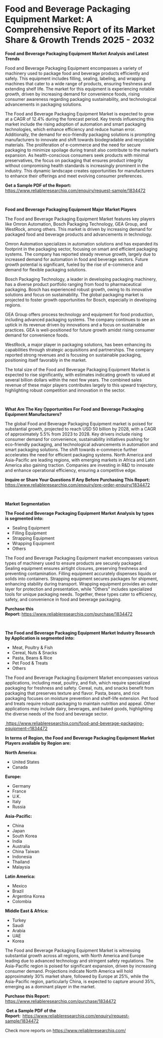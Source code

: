 <p><h1>Food and Beverage Packaging Equipment Market: A Comprehensive Report of its Market Share & Growth Trends 2025 - 2032</h1></p><p><strong>Food and Beverage Packaging Equipment Market Analysis and Latest Trends</strong></p>
<p><p>Food and Beverage Packaging Equipment encompasses a variety of machinery used to package food and beverage products efficiently and safely. This equipment includes filling, sealing, labeling, and wrapping machines that cater to a wide range of products, ensuring freshness and extending shelf life. The market for this equipment is experiencing notable growth, driven by increasing demand for convenience foods, rising consumer awareness regarding packaging sustainability, and technological advancements in packaging solutions.</p><p>The Food and Beverage Packaging Equipment Market is expected to grow at a CAGR of 12.4% during the forecast period. Key trends influencing this market include the rising adoption of automation and smart packaging technologies, which enhance efficiency and reduce human error. Additionally, the demand for eco-friendly packaging solutions is prompting manufacturers to innovate and shift towards biodegradable and recyclable materials. The proliferation of e-commerce and the need for secure packaging to minimize spoilage during transit also contribute to the market’s expansion. As health-conscious consumers seek products with minimal preservatives, the focus on packaging that ensures product integrity without compromising health standards is increasingly prominent in the industry. This dynamic landscape creates opportunities for manufacturers to enhance their offerings and meet evolving consumer preferences.</p></p>
<p><strong>Get a Sample PDF of the Report:&nbsp;</strong> <a href="https://www.reliableresearchiq.com/enquiry/request-sample/1834472?utm_campaign=3058&utm_medium=2&utm_source=Github&utm_content=ia&utm_term=11042025&utm_id=food-and-beverage-packaging-equipment">https://www.reliableresearchiq.com/enquiry/request-sample/1834472</a></p>
<p>&nbsp;</p>
<p><strong>Food and Beverage Packaging Equipment Major Market Players</strong></p>
<p><p>The Food and Beverage Packaging Equipment Market features key players like Omron Automation, Bosch Packaging Technology, GEA Group, and WestRock, among others. This market is driven by increasing demand for packaged food and beverage products and advancements in technology. </p><p>Omron Automation specializes in automation solutions and has expanded its footprint in the packaging sector, focusing on smart and efficient packaging systems. The company has reported steady revenue growth, largely due to increased demand for automation in food and beverage sectors. Future growth potential is significant, fueled by the rise of e-commerce and demand for flexible packaging solutions.</p><p>Bosch Packaging Technology, a leader in developing packaging machinery, has a diverse product portfolio ranging from food to pharmaceutical packaging. Bosch has experienced robust growth, owing to its innovative solutions and focus on sustainability. The global packaging market is projected to foster growth opportunities for Bosch, especially in developing regions.</p><p>GEA Group offers process technology and equipment for food production, including advanced packaging systems. The company continues to see an uptick in its revenue driven by innovations and a focus on sustainable practices. GEA is well-positioned for future growth amidst rising consumer demand for convenience foods.</p><p>WestRock, a major player in packaging solutions, has been enhancing its capabilities through strategic acquisitions and partnerships. The company reported strong revenues and is focusing on sustainable packaging, positioning itself favorably in the market.</p><p>The total size of the Food and Beverage Packaging Equipment Market is expected to rise significantly, with estimates indicating growth to valued at several billion dollars within the next few years. The combined sales revenue of these major players contributes largely to this upward trajectory, highlighting robust competition and innovation in the sector.</p></p>
<p>&nbsp;</p>
<p><strong>What Are The Key Opportunities For Food and Beverage Packaging Equipment Manufacturers?</strong></p>
<p><p>The global Food and Beverage Packaging Equipment market is poised for substantial growth, projected to reach USD 50 billion by 2028, with a CAGR of approximately 5.5% from 2023 to 2028. Key drivers include rising consumer demand for convenience, sustainability initiatives pushing for eco-friendly packaging, and technological advancements in automation and smart packaging solutions. The shift towards e-commerce further accelerates the need for efficient packaging systems. North America and Asia-Pacific are leading regions, with emerging markets in Africa and Latin America also gaining traction. Companies are investing in R&D to innovate and enhance operational efficiency, ensuring a competitive edge.</p></p>
<p><strong>Inquire or Share Your Questions If Any Before Purchasing This Report:</strong> <a href="https://www.reliableresearchiq.com/enquiry/pre-order-enquiry/1834472?utm_campaign=3058&utm_medium=2&utm_source=Github&utm_content=ia&utm_term=11042025&utm_id=food-and-beverage-packaging-equipment">https://www.reliableresearchiq.com/enquiry/pre-order-enquiry/1834472</a></p>
<p>&nbsp;</p>
<p><strong>Market Segmentation</strong></p>
<p><strong>The Food and Beverage Packaging Equipment Market Analysis by types is segmented into:</strong></p>
<p><ul><li>Sealing Equipment</li><li>Filling Equipment</li><li>Strapping Equipment</li><li>Wrapping Equipment</li><li>Others</li></ul></p>
<p><p>The Food and Beverage Packaging Equipment market encompasses various types of machinery used to ensure products are securely packaged. Sealing equipment ensures airtight closures, preserving freshness and preventing contamination. Filling equipment accurately dispenses liquids or solids into containers. Strapping equipment secures packages for shipment, enhancing stability during transport. Wrapping equipment provides an outer layer for protection and presentation, while "Others" includes specialized tools for unique packaging needs. Together, these types cater to efficiency, safety, and convenience in food and beverage packaging.</p></p>
<p><strong>Purchase this Report:&nbsp;</strong><a href="https://www.reliableresearchiq.com/purchase/1834472?utm_campaign=3058&utm_medium=2&utm_source=Github&utm_content=ia&utm_term=11042025&utm_id=food-and-beverage-packaging-equipment">https://www.reliableresearchiq.com/purchase/1834472</a></p>
<p>&nbsp;</p>
<p><strong>The Food and Beverage Packaging Equipment Market Industry Research by Application is segmented into:</strong></p>
<p><ul><li>Meat, Poultry & Fish</li><li>Cereal, Nuts & Snacks</li><li>Pasta, Beans & Rice</li><li>Pet Food & Treats</li><li>Others</li></ul></p>
<p><p>The Food and Beverage Packaging Equipment Market encompasses various applications, including meat, poultry, and fish, which require specialized packaging for freshness and safety. Cereal, nuts, and snacks benefit from packaging that preserves texture and flavor. Pasta, beans, and rice packaging focuses on moisture prevention and shelf-life extension. Pet food and treats require robust packaging to maintain nutrition and appeal. Other applications may include dairy, beverages, and baked goods, highlighting the diverse needs of the food and beverage sector.</p></p>
<p><a href="https://www.reliableresearchiq.com/food-and-beverage-packaging-equipment-r1834472?utm_campaign=3058&utm_medium=2&utm_source=Github&utm_content=ia&utm_term=11042025&utm_id=food-and-beverage-packaging-equipment">&nbsp;https://www.reliableresearchiq.com/food-and-beverage-packaging-equipment-r1834472</a></p>
<p><strong>In terms of Region, the Food and Beverage Packaging Equipment Market Players available by Region are:</strong></p>
<p>
    <p> <strong> North America: </strong>
        <ul>
            <li>United States</li>
            <li>Canada</li>
        </ul>
        </p> 
    <p> <strong> Europe: </strong>
        <ul>
            <li>Germany</li>
            <li>France</li>
            <li>U.K.</li>
            <li>Italy</li>
            <li>Russia</li>
        </ul>
        </p> 
    <p> <strong> Asia-Pacific: </strong>
        <ul>
            <li>China</li>
            <li>Japan</li>
            <li>South Korea</li>
            <li>India</li>
            <li>Australia</li>
            <li>China Taiwan</li>
            <li>Indonesia</li>
            <li>Thailand</li>
            <li>Malaysia</li>
        </ul>
        </p> 
    <p> <strong> Latin America: </strong>
        <ul>
            <li>Mexico</li>
            <li>Brazil</li>
            <li>Argentina Korea</li>
            <li>Colombia</li>
        </ul>
        </p> 
    <p> <strong> Middle East & Africa: </strong>
        <ul>
            <li>Turkey</li>
            <li>Saudi</li>
            <li>Arabia</li>
            <li>UAE</li>
            <li>Korea</li>
        </ul>
    </p>
    </p>
<p><p>The Food and Beverage Packaging Equipment Market is witnessing substantial growth across all regions, with North America and Europe leading due to advanced technology and stringent safety regulations. The Asia-Pacific region is poised for significant expansion, driven by increasing consumer demand. Projections indicate North America will hold approximately 30% market share, followed by Europe at 25%, while the Asia-Pacific region, particularly China, is expected to capture around 35%, emerging as a dominant player in the market.</p></p>
<p><strong>Purchase this Report: </strong><a href="https://www.reliableresearchiq.com/purchase/1834472?utm_campaign=3058&utm_medium=2&utm_source=Github&utm_content=ia&utm_term=11042025&utm_id=food-and-beverage-packaging-equipment">https://www.reliableresearchiq.com/purchase/1834472</a></p>
<p>&nbsp;<strong>Get a Sample PDF of the Report:&nbsp;&nbsp;</strong><a href="https://www.reliableresearchiq.com/enquiry/request-sample/1834472?utm_campaign=3058&utm_medium=2&utm_source=Github&utm_content=ia&utm_term=11042025&utm_id=food-and-beverage-packaging-equipment">https://www.reliableresearchiq.com/enquiry/request-sample/1834472</a></p>
<p><strong></strong></p>
<p>Check more reports on <a href="https://www.reliableresearchiq.com/?utm_campaign=3058&utm_medium=2&utm_source=Github&utm_content=ia&utm_term=11042025&utm_id=food-and-beverage-packaging-equipment">https://www.reliableresearchiq.com/</a></p>